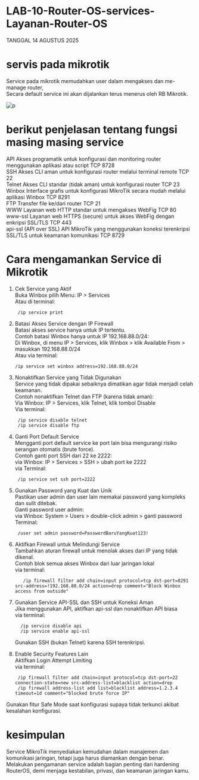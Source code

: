 # LAB-10-Router-OS-services-Layanan-Router-OS
TANGGAL 14 AGUSTUS 2025

# servis pada mikrotik 
Service pada mikrotik memudahkan user dalam mengakses dan me-manage router,    
Secara default service ini akan dijalankan terus menerus oleh RB Mikrotik.   

![p]()

# berikut penjelasan tentang fungsi masing masing service 
API Akses programatik untuk konfigurasi dan monitoring router menggunakan aplikasi atau script TCP 8728   
SSH	Akses CLI aman untuk konfigurasi router melalui terminal remote	TCP 22   
Telnet	Akses CLI standar (tidak aman) untuk konfigurasi router TCP 23   
Winbox Interface grafis untuk konfigurasi MikroTik secara mudah melalui aplikasi Winbox TCP 8291  
FTP	Transfer file ke/dari router TCP 21  
WWW Layanan web HTTP standar untuk mengakses WebFig TCP 80  
www-ssl Layanan web HTTPS (secure) untuk akses WebFig dengan enkripsi SSL/TLS	TCP 443  
api-ssl (API over SSL)	API MikroTik yang menggunakan koneksi terenkripsi SSL/TLS untuk keamanan komunikasi	TCP 8729   

# Cara mengamankan Service di Mikrotik

1. Cek Service yang Aktif    
   Buka Winbox pilih Menu: IP > Services    
 Atau di terminal:  

        /ip service print
   
2. Batasi Akses Service dengan IP Firewall  
   Batasi akses service hanya untuk IP tertentu.  
   Contoh batasi Winbox hanya untuk IP 192.168.88.0/24:  
   Di Winbox, di menu IP > Services, klik Winbox > klik Available From > masukkan 192.168.88.0/24  
Atau via terminal:  

       /ip service set winbox address=192.168.88.0/24

3. Nonaktifkan Service yang Tidak Digunakan  
   Service yang tidak dipakai sebaiknya dimatikan agar tidak menjadi celah keamanan.  
   Contoh nonaktifkan Telnet dan FTP (karena tidak aman):  
   Via Winbox: IP > Services, klik Telnet, klik tombol Disable   
Via terminal:   

        /ip service disable telnet
        /ip service disable ftp
  
4. Ganti Port Default Service  
   Mengganti port default service ke port lain bisa mengurangi risiko serangan otomatis (brute force).  
   Contoh ganti port SSH dari 22 ke 2222:  
   via Winbox: IP > Services > SSH > ubah port ke 2222  
via Terminal:  

        /ip service set ssh port=2222

5. Gunakan Password yang Kuat dan Unik  
   Pastikan user admin dan user lain memakai password yang kompleks dan sulit ditebak.  
Ganti password user admin:  
via Winbox: System > Users > double-click admin > ganti password  
Terminal:  

        /user set admin password=PasswordBaruYangKuat123!

6. Aktifkan Firewall untuk Melindungi Service  
   Tambahkan aturan firewall untuk menolak akses dari IP yang tidak dikenal.  
   Contoh blok semua akses Winbox dari luar jaringan lokal   
   via terminal:  
   
          /ip firewall filter add chain=input protocol=tcp dst-port=8291 src-address=!192.168.88.0/24 action=drop comment="Block Winbox access from outside"

7. Gunakan Service API-SSL dan SSH untuk Koneksi Aman  
   Jika menggunakan API, aktifkan api-ssl dan nonaktifkan API biasa  
   via terminal:    

         /ip service disable api
         /ip service enable api-ssl
   
    Gunakan SSH (bukan Telnet) karena SSH terenkripsi.  

9. Enable Security Features Lain  
   Aktifkan Login Attempt Limiting   
   via terminal:   

        /ip firewall filter add chain=input protocol=tcp dst-port=22 connection-state=new src-address-list=blacklist action=drop
        /ip firewall address-list add list=blacklist address=1.2.3.4 timeout=1d comment="blocked brute force IP"

Gunakan fitur Safe Mode saat konfigurasi supaya tidak terkunci akibat kesalahan konfigurasi.  

# kesimpulan 
Service MikroTik menyediakan kemudahan dalam manajemen dan komunikasi jaringan, tetapi juga harus diamankan dengan benar.  
Melakukan pengamanan service adalah bagian penting dari hardening RouterOS, demi menjaga kestabilan, privasi, dan keamanan jaringan kamu.  

